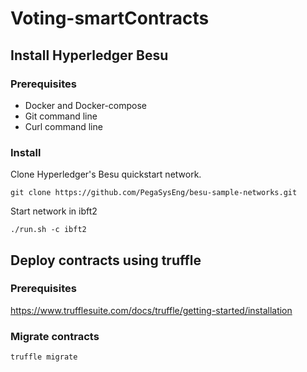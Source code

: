 # Voting-smartContracts
## Install Hyperledger Besu
### Prerequisites
 - Docker and Docker-compose
 - Git command line
 - Curl command line
### Install
Clone Hyperledger's Besu quickstart network.
```
git clone https://github.com/PegaSysEng/besu-sample-networks.git
```
Start network in ibft2
```
./run.sh -c ibft2
```

## Deploy contracts using truffle
### Prerequisites
https://www.trufflesuite.com/docs/truffle/getting-started/installation
### Migrate contracts
```
truffle migrate
```